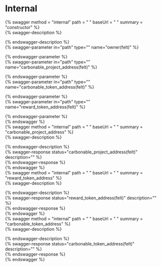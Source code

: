 
Internal
========
  
{% swagger method = "internal" path = " " baseUrl = " " summary = "constructor" %}  
{% swagger-description %}  
  
{% endswagger-description %}  
{% swagger-parameter in="path" type="" name="owner(felt)" %}  
  
{% endswagger-parameter %}  
{% swagger-parameter in="path" type="" name="carbonable_project_address(felt)" %}  
  
{% endswagger-parameter %}  
{% swagger-parameter in="path" type="" name="carbonable_token_address(felt)" %}  
  
{% endswagger-parameter %}  
{% swagger-parameter in="path" type="" name="reward_token_address(felt)" %}  
  
{% endswagger-parameter %}  
{% endswagger %}  
{% swagger method = "internal" path = " " baseUrl = " " summary = "carbonable_project_address" %}  
{% swagger-description %}  
  
{% endswagger-description %}  
{% swagger-response status="carbonable_project_address(felt)" description="" %}  
{% endswagger-response %}  
{% endswagger %}  
{% swagger method = "internal" path = " " baseUrl = " " summary = "reward_token_address" %}  
{% swagger-description %}  
  
{% endswagger-description %}  
{% swagger-response status="reward_token_address(felt)" description="" %}  
{% endswagger-response %}  
{% endswagger %}  
{% swagger method = "internal" path = " " baseUrl = " " summary = "carbonable_token_address" %}  
{% swagger-description %}  
  
{% endswagger-description %}  
{% swagger-response status="carbonable_token_address(felt)" description="" %}  
{% endswagger-response %}  
{% endswagger %}